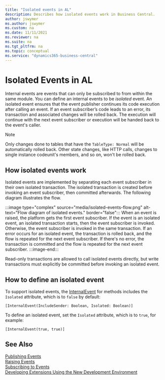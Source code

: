 ```yaml
---
title: "Isolated events in AL"
description: Describes how isolated events work in Business Central. 
author: jswymer
ms.author: jswymer
ms.custom: na
ms.date: 11/11/2021
ms.reviewer: na
ms.suite: na
ms.tgt_pltfrm: na
ms.topic: conceptual
ms.service: "dynamics365-business-central"
---
```


# Isolated Events in AL

Internal events are events that can only be subscribed to from within the same module. You can define an internal events to be *isolated* event. An isolated event ensures that the event publisher continues its code execution after calling an event. If an event subscriber’s code leads to an error, its transaction and associated changes will be rolled back. The execution will continue with the next event subscriber or execution will be handed back to the event's caller.

> [!NOTE]
> Only changes done to tables that have the `TableType: Normal` will be automatically rolled back. Other state changes, like HTTP calls, changes to single instance codeunit's members, and so on, won't be rolled back. 

## How isolated events work

Isolated events are implemented by separating each event subscriber in their own isolated transaction. The isolated transaction is created before invoking an event subscriber, then committed afterwards. The following diagram illustrates the flow.

:::image type="complex" source="media/isolated-events-flow.png" alt-text="Flow diagram of isolated events." border="false":::
    When an event is raised, the platform gets the first event subscriber. If the event is an isolated event, an isolated transaction starts, then the event subscriber is invoked. Otherwise, the event subscriber is invoked in the same transaction. If an error occurs for an isolated event, the transaction is rolled back, and the flow is repeated for the next event subscriber. If there's no error, the transaction is committed and the flow is repeated for the next event subscriber. 
:::image-end:::

Read-only transactions are allowed to call isolated events directly, but write transactions must explicitly be committed before invoking an isolated event.

## How to define an isolated event

To support isolated events, the [InternalEvent](attributes/devenv-internalevent-attribute.md) for methods includes the `Isolated` attribute, which is to `false` by default:

```al
[InternalEvent(IncludeSender: Boolean, Isolated: Boolean)]
```

To define an isolated event, set the `Isolated` attribute, which is to `true`, for example:

```al
[InternalEvent(true, true)]
```

## See Also

[Publishing Events](devenv-publishing-events.md)  
[Raising Events](devenv-raising-events.md)  
[Subscribing to Events](devenv-subscribing-to-events.md)  
[Developing Extensions Using the New Development Environment](devenv-dev-overview.md)  

<!--NAV
[Debugging Events](devenv-debugging-events.md)  
[Best Practices with Microsoft Dynamics 365 Business Central](devenv-events-best-practices.md)  
 [Walkthrough: Publishing, Raising, and Subcribing to an Event in Microsoft Dynamics NAV](Walkthrough--Publishing--Raising--and-Subcribing-to-an-Event-in-Microsoft-Dynamics-NAV.md)  
[Walkthrough: Implementing New Workflow Events and Responses](Walkthrough--Implementing-New-Workflow-Events-and-Responses.md)  -->
